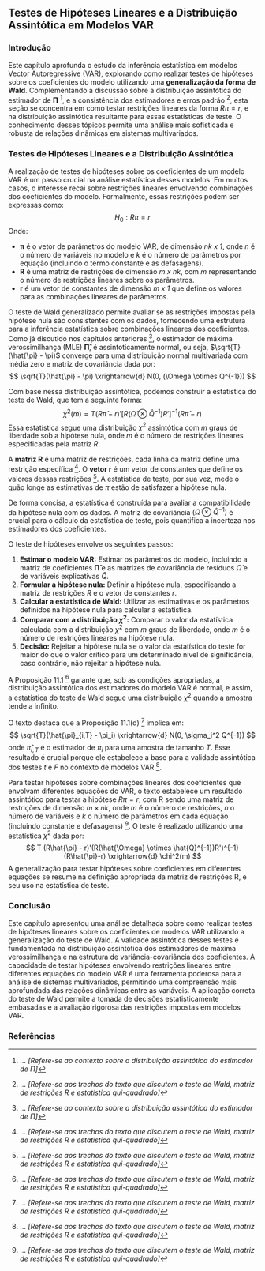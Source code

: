## Testes de Hipóteses Lineares e a Distribuição Assintótica em Modelos VAR

### Introdução
Este capítulo aprofunda o estudo da inferência estatística em modelos Vector Autoregressive (VAR), explorando como realizar testes de hipóteses sobre os coeficientes do modelo utilizando uma **generalização da forma de Wald**. Complementando a discussão sobre a distribuição assintótica do estimador de **Π** [^1], e a consistência dos estimadores e erros padrão [^2], esta seção se concentra em como testar restrições lineares da forma $R\pi = r$, e na distribuição assintótica resultante para essas estatísticas de teste. O conhecimento desses tópicos permite uma análise mais sofisticada e robusta de relações dinâmicas em sistemas multivariados.

### Testes de Hipóteses Lineares e a Distribuição Assintótica
A realização de testes de hipóteses sobre os coeficientes de um modelo VAR é um passo crucial na análise estatística desses modelos. Em muitos casos, o interesse recai sobre restrições lineares envolvendo combinações dos coeficientes do modelo. Formalmente, essas restrições podem ser expressas como:
$$H_0 : R\pi = r$$
Onde:
-   **π** é o vetor de parâmetros do modelo VAR, de dimensão *nk x 1*, onde *n* é o número de variáveis no modelo e *k* é o número de parâmetros por equação (incluindo o termo constante e as defasagens).
-   **R** é uma matriz de restrições de dimensão *m x nk*, com *m* representando o número de restrições lineares sobre os parâmetros.
-   **r** é um vetor de constantes de dimensão *m x 1* que define os valores para as combinações lineares de parâmetros.

O teste de Wald generalizado permite avaliar se as restrições impostas pela hipótese nula são consistentes com os dados, fornecendo uma estrutura para a inferência estatística sobre combinações lineares dos coeficientes. Como já discutido nos capítulos anteriores [^1], o estimador de máxima verossimilhança (MLE) **Π̂**, é assintoticamente normal, ou seja, $\sqrt{T}(\hat{\pi} - \pi)$ converge para uma distribuição normal multivariada com média zero e matriz de covariância dada por:
$$ \sqrt{T}(\hat{\pi} - \pi) \xrightarrow{d} N(0, (\Omega \otimes Q^{-1})) $$

Com base nessa distribuição assintótica, podemos construir a estatística do teste de Wald, que tem a seguinte forma:
$$\chi^2(m) = T(R\hat{\pi} - r)'[R(\hat{\Omega} \otimes \hat{Q}^{-1})R']^{-1}(R\hat{\pi} - r)$$
Essa estatística segue uma distribuição $\chi^2$ assintótica com *m* graus de liberdade sob a hipótese nula, onde *m* é o número de restrições lineares especificadas pela matriz *R*.

A **matriz R** é uma matriz de restrições, cada linha da matriz define uma restrição específica [^2]. O **vetor r** é um vetor de constantes que define os valores dessas restrições [^2]. A estatística de teste, por sua vez, mede o quão longe as estimativas de $\pi$ estão de satisfazer a hipótese nula.

De forma concisa, a estatística é construída para avaliar a compatibilidade da hipótese nula com os dados. A matriz de covariância $(\hat{\Omega} \otimes \hat{Q}^{-1})$ é crucial para o cálculo da estatística de teste, pois quantifica a incerteza nos estimadores dos coeficientes.

O teste de hipóteses envolve os seguintes passos:
1. **Estimar o modelo VAR:** Estimar os parâmetros do modelo, incluindo a matriz de coeficientes **Π̂** e as matrizes de covariância de resíduos $\hat{\Omega}$ e de variáveis explicativas $\hat{Q}$.
2. **Formular a hipótese nula:** Definir a hipótese nula, especificando a matriz de restrições *R* e o vetor de constantes *r*.
3. **Calcular a estatística de Wald:** Utilizar as estimativas e os parâmetros definidos na hipótese nula para calcular a estatística.
4. **Comparar com a distribuição $\chi^2$:** Comparar o valor da estatística calculada com a distribuição $\chi^2$ com *m* graus de liberdade, onde *m* é o número de restrições lineares na hipótese nula.
5. **Decisão:** Rejeitar a hipótese nula se o valor da estatística do teste for maior do que o valor crítico para um determinado nível de significância, caso contrário, não rejeitar a hipótese nula.

A Proposição 11.1 [^2] garante que, sob as condições apropriadas, a distribuição assintótica dos estimadores do modelo VAR é normal, e assim, a estatística do teste de Wald segue uma distribuição $\chi^2$ quando a amostra tende a infinito.

O texto destaca que a Proposição 11.1(d) [^2] implica em:
$$ \sqrt{T}(\hat{\pi}_{i,T} - \pi_i)  \xrightarrow{d} N(0, \sigma_i^2 Q^{-1}) $$
onde $\hat{\pi}_{i,T}$ é o estimador de $\pi_i$ para uma amostra de tamanho $T$.
Esse resultado é crucial porque ele estabelece a base para a validade assintótica dos testes *t* e *F* no contexto de modelos VAR [^2].

Para testar hipóteses sobre combinações lineares dos coeficientes que envolvam diferentes equações do VAR, o texto estabelece um resultado assintótico para testar a hipótese $R \pi = r$, com R sendo uma matriz de restrições de dimensão $m \times nk$, onde $m$ é o número de restrições, *n* o número de variáveis e *k* o número de parâmetros em cada equação (incluindo constante e defasagens) [^2].  O teste é realizado utilizando uma estatística $\chi^2$ dada por:
$$ T (R\hat{\pi} - r)'(R(\hat{\Omega} \otimes \hat{Q}^{-1})R')^{-1}(R\hat{\pi}-r) \xrightarrow{d} \chi^2(m) $$
A generalização para testar hipóteses sobre coeficientes em diferentes equações se resume na definição apropriada da matriz de restrições R, e seu uso na estatística de teste.

### Conclusão
Este capítulo apresentou uma análise detalhada sobre como realizar testes de hipóteses lineares sobre os coeficientes de modelos VAR utilizando a generalização do teste de Wald. A validade assintótica desses testes é fundamentada na distribuição assintótica dos estimadores de máxima verossimilhança e na estrutura de variância-covariância dos coeficientes. A capacidade de testar hipóteses envolvendo restrições lineares entre diferentes equações do modelo VAR é uma ferramenta poderosa para a análise de sistemas multivariados, permitindo uma compreensão mais aprofundada das relações dinâmicas entre as variáveis. A aplicação correta do teste de Wald permite a tomada de decisões estatisticamente embasadas e a avaliação rigorosa das restrições impostas em modelos VAR.

### Referências
[^1]: ... *[Refere-se ao contexto sobre a distribuição assintótica do estimador de Π]*
[^2]: ... *[Refere-se aos trechos do texto que discutem o teste de Wald, matriz de restrições R e estatística qui-quadrado]*
<!-- END -->
